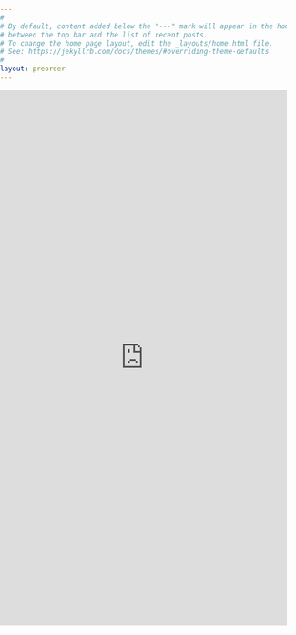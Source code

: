 ```yaml
---
#
# By default, content added below the "---" mark will appear in the home page
# between the top bar and the list of recent posts.
# To change the home page layout, edit the _layouts/home.html file.
# See: https://jekyllrb.com/docs/themes/#overriding-theme-defaults
#
layout: preorder
---
```



<body style="margin:0px;padding:0px;overflow:hidden">
<iframe src="https://www.cognitoforms.com/f/c0jy0ysI1UmgXk0t-LsNmQ/1" style="border:0;width:100%;" height="938"></iframe>
<script src="https://www.cognitoforms.com/f/iframe.js"></script>
</body>